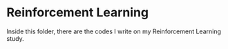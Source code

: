 # Reinforcement Learning

Inside this folder, there are the codes I write on my Reinforcement Learning study.
